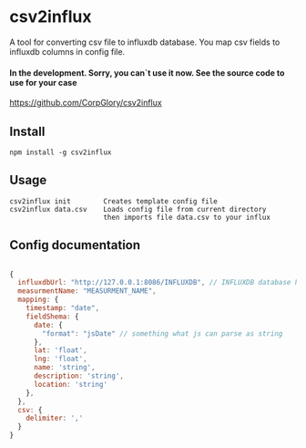 # csv2influx

A tool for converting csv file to influxdb database.
You map csv fields to influxdb columns in config file.

#### In the development. Sorry, you can`t use it now. See the source code to use for your case

https://github.com/CorpGlory/csv2influx

## Install

```
npm install -g csv2influx
```

## Usage

```
csv2influx init        Creates template config file
csv2influx data.csv    Loads config file from current directory
                       then imports file data.csv to your influx
```

## Config documentation

```javascript

{
  influxdbUrl: "http://127.0.0.1:8086/INFLUXDB", // INFLUXDB database has to exists
  measurmentName: "MEASURMENT_NAME",
  mapping: {
    timestamp: "date",
    fieldShema: {
      date: {
        "format": "jsDate" // something what js can parse as string
      },
      lat: 'float',
      lng: 'float',
      name: 'string',
      description: 'string',
      location: 'string'
    },
  },
  csv: {
    delimiter: ','
  }
}

```

